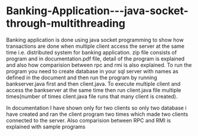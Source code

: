 # Banking-Application---java-socket-through-multithreading
Banking application is done using java socket programming to show how transactions are done when multiple client access the server at the same time i.e. distributed system for banking application.
zip file consists of program and in documentation.pdf file, detail of the program is explained and also how comparision between rpc and rmi is also explained.
To run the program you need to create database in your sql server with names as defined in the document and then run the program by running bankserver.java first and then client.java.
To execute multiple client and access the bankserver at the same time then run client.java file multiple times(number of times client.java file runs that many client is created).

In documentation I have shown only for two clients so only two database i have created and ran the client program two times which made two clients connected to the server.
Also comparision between RPC and RMI is explained with sample programs
